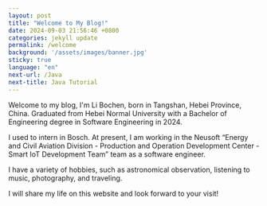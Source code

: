 ```yaml
---
layout: post
title: "Welcome to My Blog!"
date: 2024-09-03 21:56:46 +0800
categories: jekyll update
permalink: /welcome
background: '/assets/images/banner.jpg'
sticky: true
language: "en"
next-url: /Java
next-title: Java Tutorial
---
```


Welcome to my blog, I'm Li Bochen, born in Tangshan, Hebei Province, China. Graduated from Hebei Normal University with
a Bachelor of Engineering degree in Software Engineering in 2024.

I used to intern in Bosch. At present, I am working in the Neusoft “Energy and Civil Aviation Division - Production and
Operation Development Center - Smart IoT Development Team” team as a software engineer.

I have a variety of hobbies, such as astronomical observation, listening to music, photography, and traveling.

I will share my life on this website and look forward to your visit!
